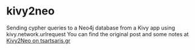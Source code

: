 kivy2neo
========

Sending cypher queries to a Neo4j database from a Kivy app using kivy.network.urlrequest
You can find the original post and some notes at <a href="http://www.tsartsaris.gr/kivy2neo-sending-cypher-queries-from-a-kivy-app-to-a-neo4j-database" target="_blank">Kivy2Neo on tsartsaris.gr</a>
